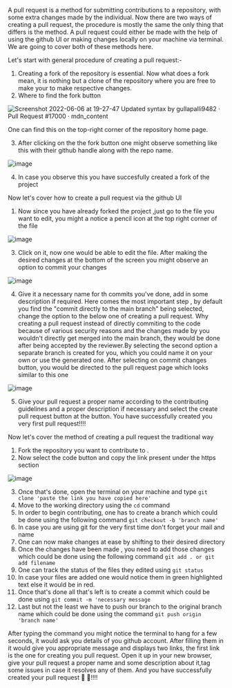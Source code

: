 A pull request is a method for submitting contributions to a repository, with some extra changes made by the individual. 
Now there are two ways of creating a pull request, the procedure is mostly the same the only thing that differs is the method. A pull request could either be made with the help of using the github UI or making changes locally on your machine via terminal.
We are going to cover both of these methods here.

Let's start with general procedure of creating a pull request:-
1) Creating a fork of the repository is essential. Now what does a fork mean, it is nothing but a clone of the repository where you are free to make your to make respective changes. 
2) Where to find the fork button

![Screenshot 2022-06-06 at 19-27-47 Updated syntax by gullapalli9482 · Pull Request #17000 · mdn_content](https://user-images.githubusercontent.com/75060398/172175467-0be75024-3e74-42a1-837d-b3e9c1b5f995.png)

One can find this on the top-right corner of the repository home page.

3) After clicking on the the fork button one might observe something like this with their github handle along with the repo name.

![image](https://user-images.githubusercontent.com/75060398/172176326-f4760b41-910a-409d-bf8b-90cc82e6b7fe.png)

4) In case you observe this you have succesfully created a fork of the project

Now let's cover how to create a pull request via the github UI

1) Now since you have already forked the project ,just go to the file you want to edit, you might a notice a pencil icon at the top right corner of the file

![image](https://user-images.githubusercontent.com/75060398/172180663-0fdfe56d-02d9-422c-9528-6f2c74302eb5.png)

3) Click on it, now one would be able to edit the file. After making the desired changes at the bottom of the screen you might observe an option to commit your changes


![image](https://user-images.githubusercontent.com/75060398/172181128-305dfde6-2c58-419f-b0a1-6ccc60fd9863.png)


4) Give it a necessary name for th commits you've done, add in some description if required. Here comes the most important step ,  by default you find the "commit directly to the main branch" being selected, change the option to the below one of creating a pull request. Why creating a pull request instead of directly commiting to the code because of various security reasons and the changes made by you wouldn't directly get merged into the main branch, they would be done after being accepted by the reviewer.By selecting the second option a separate branch is created for you, which you could name it on your own or use the generated one. After selecting on commit changes button, you would be directed to the pull request page which looks similar to this one



![image](https://user-images.githubusercontent.com/75060398/172183076-1dafe09d-6196-42b4-8557-adffcdf88e65.png)



5) Give your pull request a proper name according to the contributing guidelines and a proper description if necessary and select the create pull request button at the button. You have successfully created you very first pull request!!!!


Now let's cover the method of creating a pull request the traditional way
1) Fork the repository you want to contribute to .
2) Now select the code button and copy the link present under the https section



![image](https://user-images.githubusercontent.com/75060398/172184258-3e6f0b18-20ea-4ada-b8d9-da82cf07affa.png)



3) Once that's done, open the terminal on your machine and type `git clone 'paste the link you have copied here' `
4) Move to the working directory using the `cd` command 
5) In order to begin contributing, one has to create a branch which could be done using the following command `git checkout -b 'branch name' `
6) In case you are using git for the very first time don't forget your mail and name
7) One can now make changes at ease by shifting to their desired directory 
8) Once the changes have been made , you need to add those changes which could be done using the following command `git add . or git add filename`
9) One can track the status of the files they edited using `git status`
10) In case your files are added one would notice them in green highlighted text else it would be in red.
11) Once that's done all that's left is to create a commit which could be done using `git commit -m 'necessary message`
12) Last but not the least we have to push our branch to the original branch name which could be done using the command `git push origin 'branch name'`

After typing the command you might notice the terminal to hang for a few seconds, it would ask you details of you github account.
After filling them in it would give you appropriate message and displays two links, the first link is the one for creating you pull request.
Open it up in your new browser, give your pull request a proper name and some description about it,tag some issues in case it resolves any of them.
And you have successfully created your pull request 🥳 🥳!!!!






